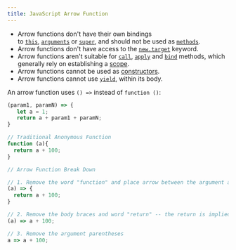 ```yaml
---
title: JavaScript Arrow Function
---
```

-   Arrow functions don't have their own bindings to [`this`](https://developer.mozilla.org/en-US/docs/Web/JavaScript/Reference/Operators/this), [`arguments`](https://developer.mozilla.org/en-US/docs/Web/JavaScript/Reference/Functions/arguments) or [`super`](https://developer.mozilla.org/en-US/docs/Web/JavaScript/Reference/Operators/super), and should not be used as [`methods`](https://developer.mozilla.org/en-US/docs/Glossary/Method).
-   Arrow functions don't have access to the [`new.target`](https://developer.mozilla.org/en-US/docs/Web/JavaScript/Reference/Operators/new.target) keyword.
-   Arrow functions aren't suitable for [`call`](https://developer.mozilla.org/en-US/docs/Web/JavaScript/Reference/Global_Objects/Function/call), [`apply`](https://developer.mozilla.org/en-US/docs/Web/JavaScript/Reference/Global_Objects/Function/apply) and [`bind`](https://developer.mozilla.org/en-US/docs/Web/JavaScript/Reference/Global_Objects/Function/bind) methods, which generally rely on establishing a [scope](https://developer.mozilla.org/en-US/docs/Glossary/Scope).
-   Arrow functions cannot be used as [constructors](https://developer.mozilla.org/en-US/docs/Glossary/Constructor).
-   Arrow functions cannot use [`yield`](https://developer.mozilla.org/en-US/docs/Web/JavaScript/Reference/Operators/yield), within its body.

An arrow function uses `() =>` instead of `function ()`:
```js
(param1, paramN) => {
   let a = 1;
   return a + param1 + paramN;
}
```

```javascript
// Traditional Anonymous Function
function (a){
  return a + 100;
}

// Arrow Function Break Down

// 1. Remove the word "function" and place arrow between the argument and opening body bracket
(a) => {
  return a + 100;
}

// 2. Remove the body braces and word "return" -- the return is implied.
(a) => a + 100;

// 3. Remove the argument parentheses
a => a + 100;

```

